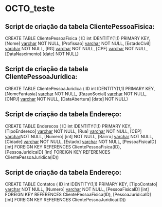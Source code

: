 # OCTO_teste

## Script de criação da tabela ClientePessoaFisica:
CREATE TABLE ClientePessoaFisica (
	ID int IDENTITY(1,1) PRIMARY KEY,
	[Nome] [varchar](55) NOT NULL,
	[Profissao] [varchar](100) NOT NULL,
	[EstadoCivil] [varchar](100) NOT NULL,
	[RG] [varchar](10) NOT NULL,
	[CPF] [varchar](11) NOT NULL,
	[DataNascimento] [date] NOT NULL)
  
  ## Script de criação da tabela ClientePessoaJurídica:
  CREATE TABLE ClientePessoaJuridica (
	ID int IDENTITY(1,1) PRIMARY KEY,
	[NomeFantasia] [varchar](100) NOT NULL,
	[RazaoSocial] [varchar](100) NOT NULL,
	[CNPJ] [varchar](14) NOT NULL,
	[DataAbertura] [date] NOT NULL)
  
  ## Script de criação da tabela Endereço:
  CREATE TABLE Enderecos (
  ID int IDENTITY(1,1) PRIMARY KEY,
  [TipoEndereco] [varchar](50) NOT NULL,
	[Rua] [varchar](50) NOT NULL,
	[CEP] [varchar](8)NOT NULL,
	[Numero] [int] NOT NULL,
	[Bairro] [varchar](20) NOT NULL,
	[Cidade] [varchar](50) NOT NULL,
	[Estado] [varchar](25) NOT NULL,
	[PessoaFisicaID] [int] FOREIGN KEY REFERENCES ClientePessoaFisica(ID),
	[PessoaJuridicaID] [int] FOREIGN KEY REFERENCES ClientePessoaJuridica(ID))
  
  ## Script de criação da tabela Endereço:
  CREATE TABLE Contatos (
	ID int IDENTITY(1,1) PRIMARY KEY, 
	[TipoContato] [varchar](20) NOT NULL,
	[Numero] [varchar](11) NOT NULL, 
	[PessoaFisicaID] [int] FOREIGN KEY REFERENCES ClientePessoaFisica(ID),
	[PessoaJuridicaID] [int] FOREIGN KEY REFERENCES ClientePessoaJuridica(ID))

